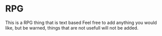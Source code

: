 RPG
===

This is a RPG thing that is text based
Feel free to add anything you would like, but be warned, things that are not usefull will not be added.

